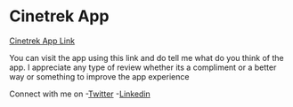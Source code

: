 
# Cinetrek App
[Cinetrek App Link](https://cinetrek.netlify.app/)

You can visit the app using this link and do tell me what do you think of the app.
I appreciate any type of review whether its a compliment or a better way or something to improve the app experience

Connect with me on 
-[Twitter](https://twitter.com/AbhayaShankar2)
-[Linkedin](https://www.linkedin.com/in/abhayashankar/)
